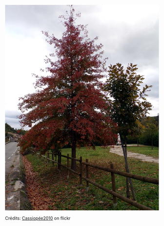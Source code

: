 ![Diego](/images/2022-08-25.jpg)

Crédits: [Cassiopée2010](https://www.flickr.com/people/cmoi30/) on flickr